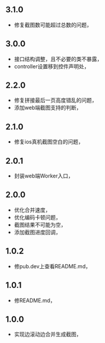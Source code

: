 

## 3.1.0

- 修复截图数可能超过总数的问题，

## 3.0.0

- 接口结构调整，且不必要的类不暴露，
- controller设置移到控件声明处，

## 2.2.0

- 修复拼接最后一页高度错乱的问题，
- 添加web端截图支持的判断，

## 2.1.0

- 修复ios真机截图空白的问题，

## 2.0.1

- 封装web端Worker入口，

## 2.0.0

- 优化合并速度，
- 优化编码卡顿问题，
- 截图结果不可能为空，
- 添加截图进度回调，

## 1.0.2

-  修pub.dev上查看README.md，

## 1.0.1

-  修README.md，

## 1.0.0

-  实现边滚动边合并生成截图，
